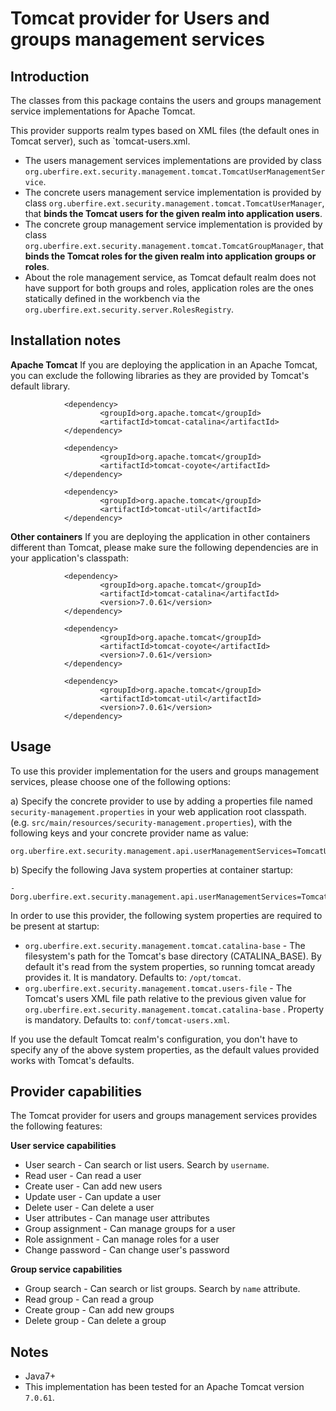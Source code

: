 Tomcat provider for Users and groups management services
========================================================

Introduction
------------
The classes from this package contains the users and groups management service implementations for Apache Tomcat.              

This provider supports realm types based on XML files (the default ones in Tomcat server), such as `tomcat-users.xml.                                 

* The users management services implementations are provided by class `org.uberfire.ext.security.management.tomcat.TomcatUserManagementService`.              
* The concrete users management service implementation is provided by class `org.uberfire.ext.security.management.tomcat.TomcatUserManager`, that **binds the Tomcat users for the given realm into application users**.                   
* The concrete group management service implementation is provided by class `org.uberfire.ext.security.management.tomcat.TomcatGroupManager`, that **binds the Tomcat roles for the given realm into application groups or roles**.                   
* About the role management service, as Tomcat default realm does not have support for both groups and roles, application roles are the ones statically defined in the workbench via the `org.uberfire.ext.security.server.RolesRegistry`.                      

Installation notes
------------------

**Apache Tomcat**
If you are deploying the application in an Apache Tomcat, you can exclude the following libraries as they are provided by Tomcat's default library.                                                          

                <dependency>
                        <groupId>org.apache.tomcat</groupId>
                        <artifactId>tomcat-catalina</artifactId>
                </dependency>
                
                <dependency>
                        <groupId>org.apache.tomcat</groupId>
                        <artifactId>tomcat-coyote</artifactId>
                </dependency>
                
                <dependency>
                        <groupId>org.apache.tomcat</groupId>
                        <artifactId>tomcat-util</artifactId>
                </dependency>

**Other containers**
If you are deploying the application in other containers different than Tomcat, please make sure the following dependencies are in your application's classpath:                     

                <dependency>
                        <groupId>org.apache.tomcat</groupId>
                        <artifactId>tomcat-catalina</artifactId>
                        <version>7.0.61</version>
                </dependency>
                
                <dependency>
                        <groupId>org.apache.tomcat</groupId>
                        <artifactId>tomcat-coyote</artifactId>
                        <version>7.0.61</version>
                </dependency>
                
                <dependency>
                        <groupId>org.apache.tomcat</groupId>
                        <artifactId>tomcat-util</artifactId>
                        <version>7.0.61</version>
                </dependency>


Usage
-----
To use this provider implementation for the users and groups management services, please choose one of the following options:               

a) Specify the concrete provider to use by adding a properties file named `security-management.properties` in your web application root classpath. 
(e.g. `src/main/resources/security-management.properties`), with the following keys and your concrete provider name as value:                               

    org.uberfire.ext.security.management.api.userManagementServices=TomcatUserManagementService

b) Specify the following Java system properties at container startup:        

    -Dorg.uberfire.ext.security.management.api.userManagementServices=TomcatUserManagementService

In order to use this provider, the following system properties are required to be present at startup:                 

* `org.uberfire.ext.security.management.tomcat.catalina-base` - The filesystem's path for the Tomcat's base directory (CATALINA_BASE). By default it's read from the system properties, so running tomcat aready provides it. It is mandatory. Defaults to: `/opt/tomcat`.                  
* `org.uberfire.ext.security.management.tomcat.users-file` - The Tomcat's users XML file path relative to the previous given value for `org.uberfire.ext.security.management.tomcat.catalina-base` . Property is mandatory. Defaults to: `conf/tomcat-users.xml`.                  

If you use the default Tomcat realm's configuration, you don't have to specify any of the above system properties, as the default values provided works with Tomcat's defaults.                 

Provider capabilities
---------------------
The Tomcat provider for users and groups management services provides the following features:                   

**User service capabilities**
* User search - Can search or list users. Search by `username`.         
* Read user - Can read a user            
* Create user - Can add new users            
* Update user - Can update a user            
* Delete user - Can delete a user            
* User attributes - Can manage user attributes            
* Group assignment - Can manage groups for a user            
* Role assignment - Can manage roles for a user             
* Change password - Can change user's password            

**Group service capabilities**
* Group search - Can search or list groups. Search by `name` attribute.             
* Read group - Can read a group            
* Create group - Can add new groups            
* Delete group - Can delete a group            

Notes
-----
* Java7+                   
* This implementation has been tested for an Apache Tomcat version `7.0.61`.                
